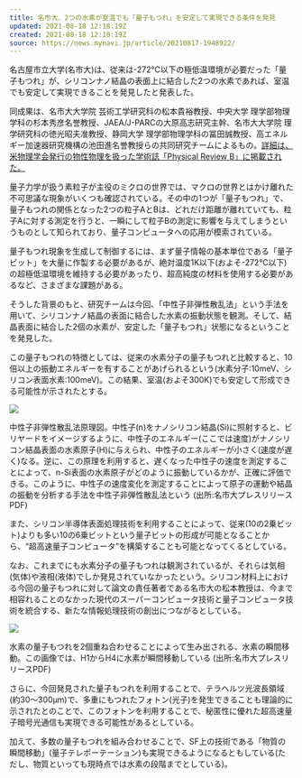 ```yaml
---
title: 名市大、2つの水素が室温でも「量子もつれ」を安定して実現できる条件を発見
updated: 2021-08-18 12:18:19Z
created: 2021-08-18 12:18:19Z
source: https://news.mynavi.jp/article/20210817-1948922/
---
```


名古屋市立大学(名市大)は、従来は-272℃以下の極低温環境が必要だった「量子もつれ」が、シリコンナノ結晶の表面上に結合した2つの水素であれば、室温でも安定して実現できることを発見したと発表した。

同成果は、名市大大学院 芸術工学研究科の松本貴裕教授、中央大学 理学部物理学科の杉本秀彦名誉教授、JAEA/J-PARCの大原高志研究主幹、名市大大学院 理学研究科の徳光昭夫准教授、静岡大学 理学部物理学科の冨田誠教授、高エネルギー加速器研究機構の池田進名誉教授らの共同研究チームによるもの。[詳細は、米物理学会発行の物性物理を扱った学術誌「Physical Review B」に掲載された。](https://journals.aps.org/prb/abstract/10.1103/PhysRevB.103.245401)

量子力学が扱う素粒子が主役のミクロの世界では、マクロの世界とはかけ離れた不可思議な現象がいくつも確認されている。その中の1つが「量子もつれ」で、量子もつれの関係となった2つの粒子AとBは、どれだけ距離が離れていても、粒子Aに対する測定を行うと、一瞬にして粒子Bの測定に影響を与えてしまうというものとして知られており、量子コンピュータへの応用が模索されている。

量子もつれ現象を生成して制御するには、まず量子情報の基本単位である「量子ビット」を大量に作製する必要があるが、絶対温度1K以下(およそ-272℃以下)の超極低温環境を維持する必要があったり、超高純度の材料を使用する必要があるなど、さまざまな課題がある。

そうした背景のもと、研究チームは今回、「中性子非弾性散乱法」という手法を用いて、シリコンナノ結晶の表面に結合した水素の振動状態を観測。そして、結晶表面に結合した2個の水素が、安定した「量子もつれ」状態になるということを発見した。

この量子もつれの特徴としては、従来の水素分子の量子もつれと比較すると、10倍以上の振動エネルギーを有することがあげられるという(水素分子:10meV、シリコン表面水素:100meV)。この結果、室温(およそ300K)でも安定して形成できる可能性が示されたとする。

[![](images/001.jpg/webp)](https://news.mynavi.jp/photo/article/20210817-1948922/images/001l.jpg)

中性子非弾性散乱法原理図。中性子(n)をナノシリコン結晶(Si)に照射すると、ビリヤードをイメージするように、中性子のエネルギー(ここでは速度)がナノシリコン結晶表面の水素原子(H)に与えられ、中性子のエネルギーが小さく(速度が遅く)なる。逆に、この原理を利用すると、遅くなった中性子の速度を測定することによって、n-Si表面の水素原子がどのように振動しているかが、正確に評価できる。このように、中性子の速度変化を測定することによって原子の運動や結晶の振動を分析する手法を中性子非弾性散乱法という (出所:名市大プレスリリースPDF)

また、シリコン半導体表面処理技術を利用することによって、従来(10の2乗ビット)よりも多い10の6乗ビットという量子ビットの形成が可能となることから、“超高速量子コンピュータ”を構築することも可能となってくるとしている。

なお、これまでにも水素分子の量子もつれは観測されているが、それらは気相(気体)や液相(液体)でしか発見されていなかったという。シリコン材料上における今回の量子もつれに対して論文の責任著者である名市大の松本教授は、今まで相容れることのなかった現代のスーパーコンピュータ技術と量子コンピュータ技術を統合する、新たな情報処理技術の創出につながるとしている。

[![](images/002.jpg/webp)](https://news.mynavi.jp/photo/article/20210817-1948922/images/002l.jpg)

水素の量子もつれを2個重ね合わせることによって生み出される、水素の瞬間移動。この画像では、H1からH4に水素が瞬間移動している (出所:名市大プレスリリースPDF)

さらに、今回発見された量子もつれを利用することで、テラヘルツ光波長領域(約30～300μm)で、多重にもつれたフォトン(光子)を発生できることも理論的に示されたとのことで、このフォトンを利用することで、秘匿性に優れた超高速量子暗号光通信も実現できる可能性があるとしている。

加えて、多数の量子もつれを組み合わせることで、SF上の技術である「物質の瞬間移動」(量子テレポーテーション)も実現できるようになるともしている(ただし、物質といっても現時点では水素の段階までとしている)。